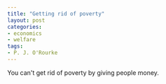 ```yaml
---
title: "Getting rid of poverty"
layout: post
categories:
- economics
- welfare
tags:
- P. J. O'Rourke
---
```


You can't get rid of poverty by giving people money.